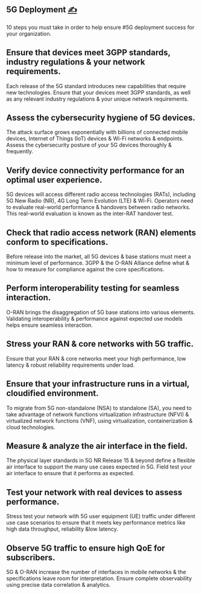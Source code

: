 
## 5G Deployment [<span style='font-size:20px;'>&#x270D;</span>](https://github.com/inframonit/docs/edit/main/CONTRIBUTION/DEPLOYMENT.md)

10 steps you must take in order to help ensure #5G deployment success for your organization.

## Ensure that devices meet 3GPP standards, industry regulations & your network requirements. 
Each release of the 5G standard introduces new capabilities that require new technologies. 
Ensure that your devices meet 3GPP standards, as well as any relevant industry regulations & your unique network requirements.

## Assess the cybersecurity hygiene of 5G devices.
The attack surface grows exponentially with billions of connected mobile devices, Internet of Things (IoT) devices & Wi-Fi networks & endpoints. 
Assess the cybersecurity posture of your 5G devices thoroughly & frequently.

## Verify device connectivity performance for an optimal user experience. 
5G devices will access different radio access technologies (RATs), including 5G New Radio (NR), 4G Long Term Evolution (LTE) & Wi-Fi. 
Operators need to evaluate real-world performance & handovers between radio networks. 
This real-world evaluation is known as the inter-RAT handover test.

## Check that radio access network (RAN) elements conform to specifications. 
Before release into the market, all 5G devices & base stations must meet a minimum level of performance. 
3GPP & the O-RAN Alliance define what & how to measure for compliance against the core specifications.

## Perform interoperability testing for seamless interaction. 
O-RAN brings the disaggregation of 5G base stations into various elements. 
Validating interoperability & performance against expected use models helps ensure seamless interaction.

## Stress your RAN & core networks with 5G traffic. 
Ensure that your RAN & core networks meet your high performance, low latency & robust reliability requirements under load.

## Ensure that your infrastructure runs in a virtual, cloudified environment. 
To migrate from 5G non-standalone (NSA) to standalone (SA), you need to take advantage of network functions virtualization infrastructure (NFVI) &
virtualized network functions (VNF), using virtualization, containerization & cloud technologies.

## Measure & analyze the air interface in the field. 
The physical layer standards in 5G NR Release 15 & beyond define a flexible air interface to support the many use cases expected in 5G. 
Field test your air interface to ensure that it performs as expected.

## Test your network with real devices to assess performance. 
Stress test your network with 5G user equipment (UE) traffic under different use case scenarios to ensure that it meets key performance metrics like high data throughput, reliability &low latency.

## Observe 5G traffic to ensure high QoE for subscribers. 
5G & O-RAN increase the number of interfaces in mobile networks & the specifications leave room for interpretation. 
Ensure complete observability using precise data correlation & analytics.